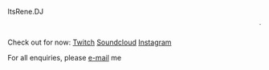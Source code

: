 ItsRene.DJ

<marquee>This will be soon published.</marquee>

Check out for now:
[Twitch](https://www.twitch.tv/itsrene_nl)
[Soundcloud](https://soundcloud.com/itsrene_nl)
[Instagram](https://www.instagram.com/itsrene_nl/)

For all enquiries, please [e-mail](mailto:rene@itsrene.nl) me
